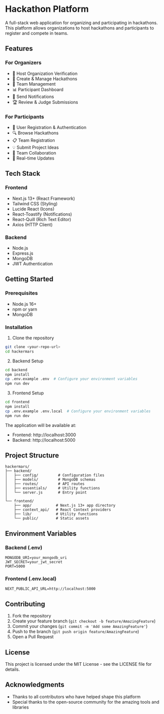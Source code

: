 # Hackathon Platform

A full-stack web application for organizing and participating in hackathons. This platform allows organizations to host hackathons and participants to register and compete in teams.

## Features

### For Organizers
- 🏢 Host Organization Verification
- 📝 Create & Manage Hackathons
- 👥 Team Management
- 📊 Participant Dashboard
- 📢 Send Notifications
- 🏆 Review & Judge Submissions

### For Participants
- 👤 User Registration & Authentication
- 🔍 Browse Hackathons
- 📋 Team Registration
- 💡 Submit Project Ideas
- 🤝 Team Collaboration
- 📱 Real-time Updates

## Tech Stack

### Frontend
- Next.js 13+ (React Framework)
- Tailwind CSS (Styling)
- Lucide React (Icons)
- React-Toastify (Notifications)
- React-Quill (Rich Text Editor)
- Axios (HTTP Client)

### Backend
- Node.js
- Express.js
- MongoDB
- JWT Authentication

## Getting Started

### Prerequisites
- Node.js 16+
- npm or yarn
- MongoDB

### Installation

1. Clone the repository
```bash
git clone <your-repo-url>
cd hackermars
```

2. Backend Setup
```bash
cd backend
npm install
cp .env.example .env  # Configure your environment variables
npm run dev
```

3. Frontend Setup
```bash
cd frontend
npm install
cp .env.example .env.local  # Configure your environment variables
npm run dev
```

The application will be available at:
- Frontend: http://localhost:3000
- Backend: http://localhost:5000

## Project Structure

```
hackermars/
├── backend/
│   ├── config/         # Configuration files
│   ├── models/         # MongoDB schemas
│   ├── routes/         # API routes
│   ├── essentials/     # Utility functions
│   └── server.js       # Entry point
│
└── frontend/
    ├── app/           # Next.js 13+ app directory
    ├── context_api/   # React Context providers
    ├── lib/           # Utility functions
    └── public/        # Static assets
```

## Environment Variables

### Backend (.env)
```
MONGODB_URI=your_mongodb_uri
JWT_SECRET=your_jwt_secret
PORT=5000
```

### Frontend (.env.local)
```
NEXT_PUBLIC_API_URL=http://localhost:5000
```

## Contributing

1. Fork the repository
2. Create your feature branch (`git checkout -b feature/AmazingFeature`)
3. Commit your changes (`git commit -m 'Add some AmazingFeature'`)
4. Push to the branch (`git push origin feature/AmazingFeature`)
5. Open a Pull Request

## License

This project is licensed under the MIT License - see the LICENSE file for details.

## Acknowledgments

- Thanks to all contributors who have helped shape this platform
- Special thanks to the open-source community for the amazing tools and libraries